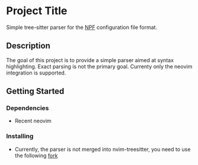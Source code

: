 # Project Title

Simple tree-sitter parser for the [NPF](https://github.com/tbarbette/npf) configuration file format.

## Description

The goal of this project is to provide a simple parser aimed at syntax highlighting. Exact parsing is not the primary goal. Currenty only the neovim integration is supported. 

## Getting Started

### Dependencies

* Recent neovim

### Installing

* Currently, the parser is not merged into nvim-treesitter, you need to use the following [fork](https://github.com/ntyunyayev/nvim-treesitter)

